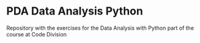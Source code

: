 # PDA Data Analysis Python
Repository with the exercises for the Data Analysis with Python part of the course at Code Division
